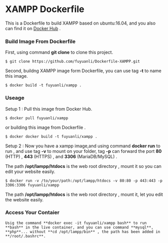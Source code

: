 # XAMPP Dockerfile

This is a Dockerfile to build XAMPP based on ubuntu:16.04, and you also can find it on [Docker Hub](https://hub.docker.com/r/fuyuanli/xampp/) .

### Build Image From Dockerfile

First, using command **git clone** to clone this project.

    $ git clone https://github.com/fuyuanli/Dockerfile-XAMPP.git

Second, buildng XAMPP image form Dockerfile, you can use tag **-t** to name this image.

    $ docker build -t fuyuanli/xampp .

### Useage

Setup 1 : Pull this image from Docker Hub.

    $ docker pull fuyuanli/xampp

or building this image from Dockerfile .

    $ docker docker build -t fuyuanli/xampp .  

Setup 2 : Now you have a xampp image,and using command **docker run** to run , and use tag **-v** to mount on your folder, tag **-p** can forward the port **80** (HTTP) , **443** (HTTPS) , and **3306** (MariaDB/MySQL) .

The path **/opt/lampp/htdocs** is the web root directory , mount it so you can edit your website easily.

    $ docker run -v /to/your/path:/opt/lampp/htdocs -v 80:80 -p 443:443 -p 3306:3306 fuyuanli/xampp

The path **/opt/lampp/htdocs** is the web root directory , mount it, let you edit the website easily.

### Access Your Contaier
    Usig the command **docker exec -it fuyuanli/xampp bash** to run **bash** in the live container, and you can use command **mysql**, **php**... without **cd /opt/lampp/bin** , the path has been added in **/root/.bashrc**.
